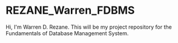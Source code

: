# REZANE_Warren_FDBMS

Hi, I'm Warren D. Rezane. 
This will be my project repository for the Fundamentals of Database Management System.